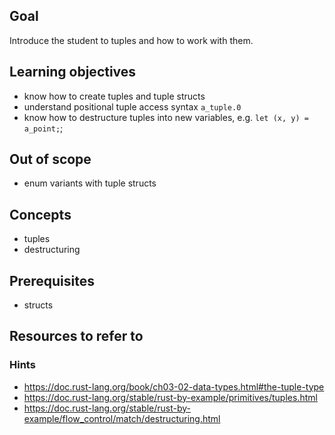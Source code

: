 ## Goal

Introduce the student to tuples and how to work with them.

## Learning objectives

- know how to create tuples and tuple structs
- understand positional tuple access syntax `a_tuple.0`
- know how to destructure tuples into new variables, e.g. `let (x, y) = a_point;`;

## Out of scope

- enum variants with tuple structs

## Concepts

- tuples
- destructuring

## Prerequisites

- structs

## Resources to refer to

### Hints

- <https://doc.rust-lang.org/book/ch03-02-data-types.html#the-tuple-type>
- <https://doc.rust-lang.org/stable/rust-by-example/primitives/tuples.html>
- <https://doc.rust-lang.org/stable/rust-by-example/flow_control/match/destructuring.html>
